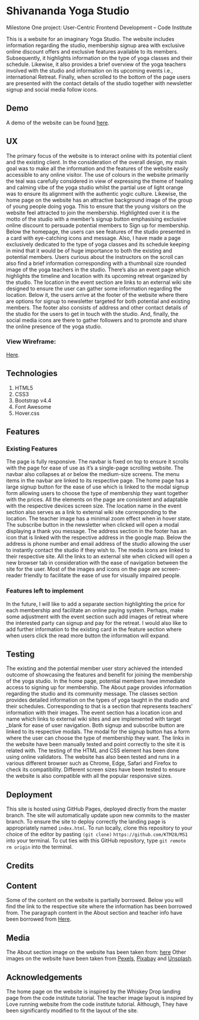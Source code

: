 # Shivananda Yoga Studio 
Milestone One project: User-Centric Frontend Development – Code Institute

This is a website for an imaginary Yoga Studio. The website includes information regarding the studio, membership signup area with exclusive online discount offers and exclusive features available to its members. Subsequently, it highlights information on the type of yoga classes and their schedule. Likewise, it also provides a brief overview of the yoga teachers involved with the studio and information on its upcoming events i.e., international Retreat. Finally, when scrolled to the bottom of the page users are presented with the contact details of the studio together with newsletter signup and social media follow icons.

## Demo
A demo of the website can be found [here](https://ktm28.github.io/MS1/).

## UX
The primary focus of the website is to interact online with its potential client and the existing client. In the consideration of the overall design, my main goal was to make all the information and the features of the website easily accessible to any online visitor. The use of colours in the website primarily the teal was carefully considered in view of expressing the theme of healing and calming vibe of the yoga studio whilst the partial use of light orange was to ensure its alignment with the authentic yogic culture. 
Likewise, the home page on the website has an attractive background image of the group of young people doing yoga. This to ensure that the young visitors on the website feel attracted to join the membership. Highlighted over it is the motto of the studio with a member’s signup button emphasising exclusive online discount to persuade potential members to Sign up for membership.
Below the homepage, the users can see features of the studio presented in a card with eye-catching icons and message. Also, I have made a page exclusively dedicated to the type of yoga classes and its schedule keeping in mind that it would be of huge importance to both the existing and potential members. Users curious about the instructors on the scroll can also find a brief information corresponding with a thumbnail size rounded image of the yoga teachers in the studio. There’s also an event page which highlights the timeline and location with its upcoming retreat organized by the studio. The location in the event section are links to an external wiki site designed to ensure the user can gather some information regarding the location. Below it, the users arrive at the footer of the website where there are options for signup to newsletter targeted for both potential and existing members. The footer also consists of address and other contact details of the studio for the users to get in touch with the studio. And, finally, the social media icons are there to gather followers and to promote and share the online presence of the yoga studio.

### View Wireframe: 
[Here](https://github.com/KTM28/MS1/tree/master/wireframe).


## Technologies
1.	HTML5
2.	CSS3
3.	Bootstrap v4.4
4.	Font Awesome 
5.	Hover.css



## Features



### Existing Features
The page is fully responsive. The navbar is fixed on top to ensure it scrolls with the page for ease of use as it’s a single-page scrolling website. The navbar also collapses at or below the medium-size screens. The menu items in the navbar are linked to its respective page. The home page has a large signup button for the ease of use which is linked to the modal signup form allowing users to choose the type of membership they want together with the prices. All the elements on the page are consistent and adaptable with the respective devices screen size. The location name in the event section also serves as a link to external wiki site corresponding to the location. The teacher image has a minimal zoom effect when in hover state. The subscribe button in the newsletter when clicked will open a modal displaying a thank you message. The address section in the footer has an icon that is linked with the respective address in the google map. Below the address is phone number and email address of the studio allowing the user to instantly contact the studio if they wish to. The media icons are linked to their respective site. All the links to an external site when clicked will open a new browser tab in consideration with the ease of navigation between the site for the user. Most of the images and icons on the page are screen-reader friendly to facilitate the ease of use for visually impaired people.


### Features left to implement
In the future, I will like to add a separate section highlighting the price for each membership and facilitate an online paying system. Perhaps, make some adjustment with the event section such add images of retreat where the interested party can signup and pay for the retreat. I would also like to add further information to the existing card in the feature section where when users click the read more button the information will expand.


## Testing
The existing and the potential member user story achieved the intended outcome of showcasing the features and benefit for joining the membership of the yoga studio. In the home page, potential members have immediate access to signing up for membership. The About page provides information regarding the studio and its community message. The classes section provides detailed information on the types of yoga taught in the studio and their schedules. Corresponding to that is a section that represents teachers’ information with their images. The event section has a location icon and name which links to external wiki sites and are implemented with target _blank for ease of user navigation. Both signup and subscribe button are linked to its respective modals. The modal for the signup button has a form where the user can choose the type of membership they want. The links in the website have been manually tested and point correctly to the site it is related with. The testing of the HTML and CSS element has been done using online validators. The website has also been tested and runs in a various different browser such as Chrome, Edge, Safari and Firefox to check its compatibility. Different screen sizes have been tested to ensure the website is also compatible with all the popular responsive sizes.


## Deployment
This site is hosted using GitHub Pages, deployed directly from the master branch. The site will automatically update upon new commits to the master branch. To ensure the site to deploy correctly the landing page is appropriately named `index.html`.
To run locally, clone this repository to your choice of the editor by pasting `(git clone)` `https://github.com/KTM28/MS1`   into your terminal. To cut ties with this GitHub repository, type `git remote rm origin` into the terminal.


## Credits


## Content
Some of the content on the website is partially borrowed. Below you will find the link to the respective site where the information has been borrowed from.
The paragraph content in the About section and teacher info have been borrowed from [Here](http://www.yogabuzz.org/).



## Media
The About section image on the website has been taken from:
[here](https://www.freepik.com/)
Other images on the website have been taken from [Pexels](https://www.pexels.com/), [Pixabay](https://pixabay.com/) and [Unsplash](https://unsplash.com/).



## Acknowledgements
The home page on the website is inspired by the Whiskey Drop landing page from the code institute tutorial. The teacher image layout is inspired by Love running website from the code institute tutorial. Although, They have been significantly modified to fit the layout of the site. 




